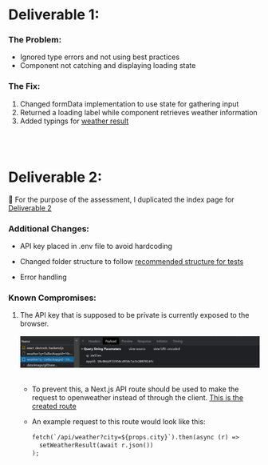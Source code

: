 # Deliverable 1:

### The Problem:

- Ignored type errors and not using best practices
- Component not catching and displaying loading state

### The Fix:

1. Changed formData implementation to use state for gathering input
2. Returned a loading label while component retrieves weather information
3. Added typings for [weather result](/types.ts)

<br></br>

# Deliverable 2:

🚧 For the purpose of the assessment, I duplicated the index page for [Deliverable 2](/pages/deliverable2.tsx)

### Additional Changes:

- API key placed in .env file to avoid hardcoding
- Changed folder structure to follow [recommended structure for tests](__tests__/pages/deliverable2.test.tsx)

- Error handling

### Known Compromises:

1. The API key that is supposed to be private is currently exposed to the browser.
   <br><br/>
   ![API Key Visible](networkReq.png)
   <br><br/>

   - To prevent this, a Next.js API route should be used to make the request to openweather instead of through the client. [This is the created route](/pages/api/weather.ts)
   - An example request to this route would look like this:

     ```tsx
     fetch(`/api/weather?city=${props.city}`).then(async (r) =>
       setWeatherResult(await r.json())
     );
     ```

